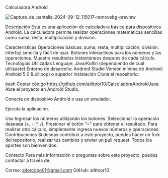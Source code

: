 Calculadora Android



![Captura_de_pantalla_2024-09-12_115017-removebg-preview](https://github.com/user-attachments/assets/263e44b8-529e-4a24-9a85-b8bf319432db)


Descripción
Esta es una aplicación de calculadora básica para dispositivos Android. La calculadora permite realizar operaciones matemáticas sencillas como suma, resta, multiplicación y división.

Características
Operaciones básicas: suma, resta, multiplicación, división.
Interfaz sencilla y fácil de usar.
Botones interactivos para los números y las operaciones.
Muestra resultados instantáneos después de cada cálculo.
Tecnologías Utilizadas
Lenguaje: Java/Kotlin (dependiendo de cuál utilizaste)
Entorno de desarrollo: Android Studio
Versión mínima de Android: Android 5.0 (Lollipop) o superior
Instalación
Clona el repositorio:

bash
Copiar código
https://github.com/aiittoor10/CalculadoraAndroidJava
Abre el proyecto en Android Studio.

Conecta un dispositivo Android o usa un emulador.

Ejecuta la aplicación.

Uso
Ingresar los números utilizando los botones.
Seleccionar la operación deseada (+, -, *, /).
Presionar el botón "=" para obtener el resultado.
Para realizar otro cálculo, simplemente ingresa nuevos números y operaciones.
Contribuciones
Si deseas contribuir a este proyecto, puedes hacer un fork del repositorio, realizar tus cambios y enviar un pull request. Todos los aportes son bienvenidos.


Contacto
Para más información o preguntas sobre este proyecto, puedes contactar a través de:

Correo: aitorcobo01@gmail.com
GitHub: aiittoor10
